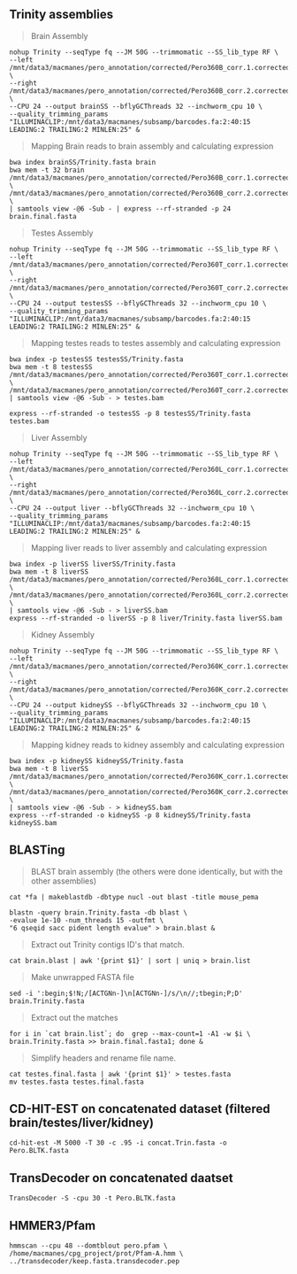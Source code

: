 Trinity assemblies
--


>Brain Assembly

    nohup Trinity --seqType fq --JM 50G --trimmomatic --SS_lib_type RF \
    --left /mnt/data3/macmanes/pero_annotation/corrected/Pero360B_corr.1.corrected.fastq  \
    --right /mnt/data3/macmanes/pero_annotation/corrected/Pero360B_corr.2.corrected.fastq \
    --CPU 24 --output brainSS --bflyGCThreads 32 --inchworm_cpu 10 \
    --quality_trimming_params "ILLUMINACLIP:/mnt/data3/macmanes/subsamp/barcodes.fa:2:40:15 LEADING:2 TRAILING:2 MINLEN:25" &

>Mapping Brain reads to brain assembly and calculating expression
	
	bwa index brainSS/Trinity.fasta brain
    bwa mem -t 32 brain /mnt/data3/macmanes/pero_annotation/corrected/Pero360B_corr.1.corrected.fastq \
    /mnt/data3/macmanes/pero_annotation/corrected/Pero360B_corr.2.corrected.fastq  \
    | samtools view -@6 -Sub - | express --rf-stranded -p 24 brain.final.fasta
    



> Testes Assembly

    nohup Trinity --seqType fq --JM 50G --trimmomatic --SS_lib_type RF \
    --left /mnt/data3/macmanes/pero_annotation/corrected/Pero360T_corr.1.corrected.fastq  \
    --right /mnt/data3/macmanes/pero_annotation/corrected/Pero360T_corr.2.corrected.fastq \
    --CPU 24 --output testesSS --bflyGCThreads 32 --inchworm_cpu 10 \
    --quality_trimming_params "ILLUMINACLIP:/mnt/data3/macmanes/subsamp/barcodes.fa:2:40:15 LEADING:2 TRAILING:2 MINLEN:25" &

>Mapping testes reads to testes assembly and calculating expression
    
    bwa index -p testesSS testesSS/Trinity.fasta
    bwa mem -t 8 testesSS /mnt/data3/macmanes/pero_annotation/corrected/Pero360T_corr.1.corrected.fastq \
    /mnt/data3/macmanes/pero_annotation/corrected/Pero360T_corr.2.corrected.fastq  | samtools view -@6 -Sub - > testes.bam
    
    express --rf-stranded -o testesSS -p 8 testesSS/Trinity.fasta testes.bam
 
> Liver Assembly

    nohup Trinity --seqType fq --JM 50G --trimmomatic --SS_lib_type RF \
    --left /mnt/data3/macmanes/pero_annotation/corrected/Pero360L_corr.1.corrected.fastq  \
    --right /mnt/data3/macmanes/pero_annotation/corrected/Pero360L_corr.2.corrected.fastq \
    --CPU 24 --output liver --bflyGCThreads 32 --inchworm_cpu 10 \
    --quality_trimming_params "ILLUMINACLIP:/mnt/data3/macmanes/subsamp/barcodes.fa:2:40:15 LEADING:2 TRAILING:2 MINLEN:25" &
    
>Mapping liver reads to liver assembly and calculating expression



    bwa index -p liverSS liverSS/Trinity.fasta
    bwa mem -t 8 liverSS /mnt/data3/macmanes/pero_annotation/corrected/Pero360L_corr.1.corrected.fastq \
    /mnt/data3/macmanes/pero_annotation/corrected/Pero360L_corr.2.corrected.fastq  \
    | samtools view -@6 -Sub - > liverSS.bam
    express --rf-stranded -o liverSS -p 8 liver/Trinity.fasta liverSS.bam



> Kidney Assembly

    nohup Trinity --seqType fq --JM 50G --trimmomatic --SS_lib_type RF \
    --left /mnt/data3/macmanes/pero_annotation/corrected/Pero360K_corr.1.corrected.fastq  \
    --right /mnt/data3/macmanes/pero_annotation/corrected/Pero360K_corr.2.corrected.fastq \
    --CPU 24 --output kidneySS --bflyGCThreads 32 --inchworm_cpu 10 \
    --quality_trimming_params "ILLUMINACLIP:/mnt/data3/macmanes/subsamp/barcodes.fa:2:40:15 LEADING:2 TRAILING:2 MINLEN:25" &


>Mapping kidney reads to kidney assembly and calculating expression



    bwa index -p kidneySS kidneySS/Trinity.fasta
    bwa mem -t 8 liverSS /mnt/data3/macmanes/pero_annotation/corrected/Pero360K_corr.1.corrected.fastq \
    /mnt/data3/macmanes/pero_annotation/corrected/Pero360K_corr.2.corrected.fastq  \
    | samtools view -@6 -Sub - > kidneySS.bam
    express --rf-stranded -o kidneySS -p 8 kidneySS/Trinity.fasta kidneySS.bam

BLASTing
---
      
> BLAST brain assembly (the others were done identically, but with the other assemblies)
	
	cat *fa | makeblastdb -dbtype nucl -out blast -title mouse_pema

    blastn -query brain.Trinity.fasta -db blast \
    -evalue 1e-10 -num_threads 15 -outfmt \
    "6 qseqid sacc pident length evalue" > brain.blast &

> Extract out Trinity contigs ID's that match.
    
    cat brain.blast | awk '{print $1}' | sort | uniq > brain.list

> Make unwrapped FASTA file
    
    sed -i ':begin;$!N;/[ACTGNn-]\n[ACTGNn-]/s/\n//;tbegin;P;D' brain.Trinity.fasta

> Extract out the matches
    
    for i in `cat brain.list`; do  grep --max-count=1 -A1 -w $i \
    brain.Trinity.fasta >> brain.final.fasta1; done &

> Simplify headers and rename file name.

    cat testes.final.fasta | awk '{print $1}' > testes.fasta    
    mv testes.fasta testes.final.fasta

CD-HIT-EST on concatenated dataset (filtered brain/testes/liver/kidney)
--

	cd-hit-est -M 5000 -T 30 -c .95 -i concat.Trin.fasta -o Pero.BLTK.fasta
	
TransDecoder on concatenated daatset
---

	TransDecoder -S -cpu 30 -t Pero.BLTK.fasta


HMMER3/Pfam
---

	hmmscan --cpu 48 --domtblout pero.pfam \
	/home/macmanes/cpg_project/prot/Pfam-A.hmm \
	../transdecoder/keep.fasta.transdecoder.pep





